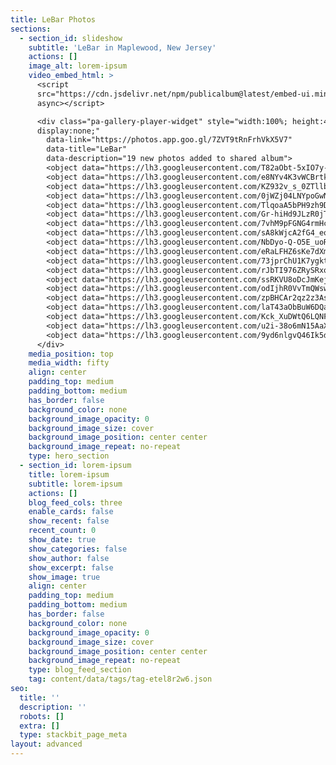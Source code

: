 ```yaml
---
title: LeBar Photos
sections:
  - section_id: slideshow
    subtitle: 'LeBar in Maplewood, New Jersey'
    actions: []
    image_alt: lorem-ipsum
    video_embed_html: >
      <script
      src="https://cdn.jsdelivr.net/npm/publicalbum@latest/embed-ui.min.js"
      async></script>

      <div class="pa-gallery-player-widget" style="width:100%; height:480px;
      display:none;"
        data-link="https://photos.app.goo.gl/7ZVT9tRnFrhVkX5V7"
        data-title="LeBar"
        data-description="19 new photos added to shared album">
        <object data="https://lh3.googleusercontent.com/T82aObt-5xIO7y-alexIDxbGICqiyuMz3xKj9WE1BxO51JJeXVadqwWgzqEWeJPpjt1UZKIq7gSM4-7A8oKdFmZTo7-seGstPMqhDIajZGwOfGze1YUIWgaSlRkNJ5EtvKeG7XKscw=w1920-h1080"></object>
        <object data="https://lh3.googleusercontent.com/e8NYv4K3vWCBrtkHTux0sDbRz6Qe7iQT_FystFClKHzh6eJRM7Qtv0ZIVg-06x6S_uPhLrHXLR8bkl2HngW5zqK7oyvIISZ2fq3utB6egAT_l7IWWg9YzbHLvA99hIogMeBAvQZxng=w1920-h1080"></object>
        <object data="https://lh3.googleusercontent.com/KZ932v_s_0ZTllbBa1I71KUIcDYm0OY-hog36zX3rmocZIHseULBcJOcPCTWf_qsv7sE0Vbhgv2oMXNqf-MdXb5g7g9zMGDV2Qr9zDFA_92iVNyR0hxdbXXvV0-r5dDxcfYxwmUlaQ=w1920-h1080"></object>
        <object data="https://lh3.googleusercontent.com/0jWZj04LNYpoGwN0lxUCMqq-w66Jdi6FwOAkA9dyzWeOsVdkR5AT6dMnXKOm_JNLU_b5O9Gjr5tDuMtHqXJ8JXL7HS7OEcIs5T6VMwvOXaoP1AbKh39wNHrAL_dpPfaGnAWGS3XPcQ=w1920-h1080"></object>
        <object data="https://lh3.googleusercontent.com/TlqoaA5bPH9zh9DspDpp8-EbiT8msTuL0j7wqtS6cIjBfCN7PdU9nkGROinaRx81GPzepZNJEqBFR7STWkR_Y9mzH98PPT4_z6izclDB9pb7kfNnRF_a_pPub9QT4M3znIqajugeNQ=w1920-h1080"></object>
        <object data="https://lh3.googleusercontent.com/Gr-hiHd9JLzR0jTz5h5UEzjZmPvhej5Jr7TEW2vf8SL0--C1yCiWZz-uvOoJsXm7S3lLDEhZ5d5mMNQSOswuw2Y9_U1zTh71RprmDZoLR2k0CRgTXpQIjv0Jj7liodqZcJIuo2XtLw=w1920-h1080"></object>
        <object data="https://lh3.googleusercontent.com/7vhM9pFGNG4rmHce9z8vzwGHhuf0njY1WgZh0ydXCsVwYdvhNNo16MYUhrVIMLddsFXgXQDKpJfKfivjl6Y5DhAFtImGbWdW8pDDZnnfqFOsR2efWxTTP87gKOB0NVN3gtYQ4dOjEA=w1920-h1080"></object>
        <object data="https://lh3.googleusercontent.com/sA8kWjcA2fG4_eoTI774qURNoOm5I2cGND9AKd9JpNQEJFzGwPb3UWP2FKcWpkRFPGB7V25RVE_7A3LTYCW83RrMholCLseqMrGT1QYmqW3edVmdKwnK1nUax23iX_WLg_2VycKliA=w1920-h1080"></object>
        <object data="https://lh3.googleusercontent.com/NbDyo-Q-O5E_uoR9fEF1fuOeqLEt4nY_8FDIjWjF8_PDjtKF2nY4oQjkYnL5c4WVSSc-2FQ1rOGzCMssm8mDm_tfJ-ReCHZkeVwLbl6kCEluV71uD63SYeKz0Op_suJiRPqrUyiMBQ=w1920-h1080"></object>
        <object data="https://lh3.googleusercontent.com/eRaLFHZ6sKe7dXmwTe5CVlGM9fBFv91_bDMch1Q2TwIv_OlBf9Lb0vTqXpeajRaWn8WbvP9yZeyxcsS1jLuIUO7DWnQRzLiDHguB7rtevvmZ8_vsqn9JRO-P0r5xG5d51BPj1HyOIQ=w1920-h1080"></object>
        <object data="https://lh3.googleusercontent.com/73jprChU1K7ygkt-nTURJUYxMSGCgJWZG2r9OhqKJTC0C3Kqx34TQ_fUKbdAlmYwkYhs6bYSkA0ARvXRvNFoJSX5_ZxK782AR8H9iEh6i59OstLngph3Z6lnN-icxZAdnsdaYjGCLA=w1920-h1080"></object>
        <object data="https://lh3.googleusercontent.com/rJbTI976ZRySRxo9336ng8ps7M4fB_61M1olueLH_7Tx8fzyknUr12MZ20rBGZ4bjTVrhgpe_i8jNJouZnbr1G05JCzQtpzZowLlqRAAOJ7-JelfHK4SkYnboQ4fN8E1eIvbFF0fLg=w1920-h1080"></object>
        <object data="https://lh3.googleusercontent.com/ssRKVU8oDcJmKejloCzyqJuiHlCpXLEb5oLuERsAnywOlEO4MeteXq62pVZ9-90MBM_YkizT38xDptNfJIFlTEF4FsZcH2u9y305DHGsFPpZkj79L952ey6B6wYf3lERoAxsk8oeHg=w1920-h1080"></object>
        <object data="https://lh3.googleusercontent.com/odIjhR0VvTmQWswjTFQNBWg-h7IvJ49Z7I3kPl7zC2mRASHAD1c3uKa6yJNBBwWFiY61gAlcmjSnEkK14bTu1aboyVd-REE1MQNbaxNEKxfte4THFphzWgZHPazQPaQriD9fzOVxeA=w1920-h1080"></object>
        <object data="https://lh3.googleusercontent.com/zpBHCAr2qz2z3AsI3CYSyW3CzggsGFfu_yQTumYAbKQB1RfqDya1GhxJAcscCsfNtqE90SDLDRqeCCrPdTicVEnUnr2Ajsgy3KR924ZRkrxlZ-TKCteN56jagAbKrCm6HT9m20EWPg=w1920-h1080"></object>
        <object data="https://lh3.googleusercontent.com/laT43aObBuW6DQayZC2PQDoj075KlFWzjDoThIbCwUNefYHgi_wuoGCZGFqqyiNnoHrWRmpdCSqwiYq9WkjI67IiyVhTV_qZqPaa2bGWMvV9LD3X0iZLP84Lq6iAJybYCf1A0CGX2g=w1920-h1080"></object>
        <object data="https://lh3.googleusercontent.com/Kck_XuDWtQ6LQNFaCCFzo-y4T-3StUC3ojrXmVpBgO5Efm0R9jRmfMEUPNWqsgnjZ25E6mqPKmpQuVYovKm99XK2GXlekKGEzsA3Gw3MJIfpT10jlOt7ERZvVSBc599V4A_itcaZwQ=w1920-h1080"></object>
        <object data="https://lh3.googleusercontent.com/u2i-38o6mN15AaX22KjLXDeNLGcYIHBGxpOFlMJDEJUi75J2LLWldF6-XQQimVAxzrQsae30ZKPiJQzBch5tRprWGsbSc_xGV3NAp48Hb9FKWx-zNhxfs0DKeV38oroJmREcXgj83A=w1920-h1080"></object>
        <object data="https://lh3.googleusercontent.com/9yd6nlgvQ46Ik5dstz6uJm4b-G84nbg9ETH5zgY2zKSFnStUkWYvz_JgXr1v6--JmC8Ld2VSt_1xqwIbGi4S8FrXltTlrasG73b7EDYr-y5EqD2p2pIFvJeyr5kHD77smFYRFiRGsQ=w1920-h1080"></object>
      </div>
    media_position: top
    media_width: fifty
    align: center
    padding_top: medium
    padding_bottom: medium
    has_border: false
    background_color: none
    background_image_opacity: 0
    background_image_size: cover
    background_image_position: center center
    background_image_repeat: no-repeat
    type: hero_section
  - section_id: lorem-ipsum
    title: lorem-ipsum
    subtitle: lorem-ipsum
    actions: []
    blog_feed_cols: three
    enable_cards: false
    show_recent: false
    recent_count: 0
    show_date: true
    show_categories: false
    show_author: false
    show_excerpt: false
    show_image: true
    align: center
    padding_top: medium
    padding_bottom: medium
    has_border: false
    background_color: none
    background_image_opacity: 0
    background_image_size: cover
    background_image_position: center center
    background_image_repeat: no-repeat
    type: blog_feed_section
    tag: content/data/tags/tag-etel8r2w6.json
seo:
  title: ''
  description: ''
  robots: []
  extra: []
  type: stackbit_page_meta
layout: advanced
---
```


